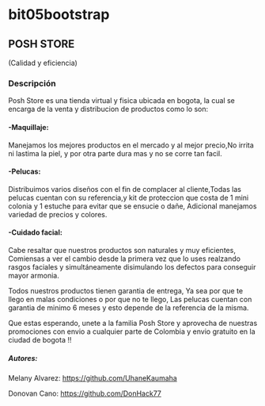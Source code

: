 # bit05bootstrap

## POSH STORE
(Calidad y eficiencia)

### Descripción
Posh Store es una tienda virtual y fisica ubicada en bogota, la cual se encarga de la venta y distribucion  de productos como lo son:

#### -Maquillaje:
Manejamos los mejores productos en el mercado y al mejor precio,No irrita ni lastima la piel, y por otra parte dura mas y no se corre tan facil.

#### -Pelucas:
Distribuimos varios diseños con el fin de complacer al cliente,Todas las pelucas cuentan con su referencia,y kit de proteccion que costa de 1 mini colonia y 1 estuche para evitar que se ensucie o dañe, Adicional manejamos variedad de precios y colores.

#### -Cuidado facial:
Cabe resaltar que nuestros productos son naturales y muy eficientes, Comiensas a ver el cambio desde la primera vez que lo uses realzando rasgos faciales y simultáneamente disimulando los defectos para conseguir mayor armonia.

Todos nuestros productos tienen garantia de entrega, Ya sea por que te llego en malas condiciones o por que no te llego, Las pelucas cuentan con garantia de minimo 6 meses y esto depende de la referencia de la misma.


Que estas esperando, unete a la familia Posh Store y aprovecha de nuestras promociones con envio a cualquier parte de Colombia y envio gratuito en la ciudad de bogota !!



##### Autores:
Melany Alvarez: https://github.com/UhaneKaumaha

Donovan Cano:  https://github.com/DonHack77
